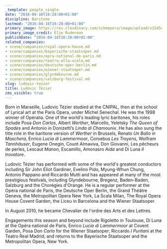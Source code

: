 ```yaml
---
_template: people_single
date: "2016-04-16T16:20:00+01:00"
discipline: Baritone
lastmod: "2016-04-16T16:20:00+01:00"
primary_image: https://res.cloudinary.com/schmopera/image/upload/v1545409169/media/webhook-uploads/1460819698928/2016-04-17---Ludovic-Tezier---Credit-Elie-Ruderman.jpg.jpg
primary_image_credit: Elie Ruderman
publishDate: "2016-04-16T16:20:00+01:00"
related_companies:
- scene/companies/royal-opera-house.md
- scene/companies/bayerische-staatsoper.md
- scene/companies/opra-national-de-paris.md
- scene/companies/teatro-alla-scala.md
- scene/companies/deutsche-oper-berlin.md
- scene/companies/wiener-staatsoper.md
- scene/companies/glyndebourne.md
- scene/companies/salzburg-festival.md
slug: ludovic-tezier
title: Ludovic Tézier
cms_visible: true
---
```


Born in Marseille, Ludovic Tézier studied at the CNIPAL, then at the school of Lyrical art at the Paris Opera, under Michel Senechal. He was the 1998 winner of Opéralia. One of the world's leading lyric baritones, his roles include Posa *Don Carlos*, Albert *Werther*, Marcello, Yeletsky *The Queen of Spades* and Antonio in Donizetti’s *Linda di Chamounix*. He has also sung the title role in the baritone version of *Werther* in Brussels, Renato *Un Ballo in Maschera*, Enrico *Lucia di Lammermoor*, Coroebus *Les Troyens*, Wolfram *Tannhäuser*, Eugene Onegin, Count Almaviva, Don Giovanni, Les pêcheurs de perles, Lescaut *Manon*, Escamillo, Amonasro *Aida* and Di Luna *Il trovatore*. 

Ludovic Tézier has performed with some of the world's greatest conductors including Sir John Eliot Gardiner, Evelino Pido, Myung-Whun Chung, Antonio Pappano and Riccardo Mutti and has appeared at many of the most prestigious festivals, including Glyndebourne, Bregenz, Baden-Baden, Salzburg and the Chorégies d'Orange. He is a regular performer at the Opéra national de Paris, the Deutsche Oper Berlin, the Grand Théâtre Geneva, the Metropolitan Opera New York, La Scala Milan, The Royal Opera House Covent Garden, the Liceu in Barcelona and the Wiener Staatsoper.

In August 2010, he became Chevalier de l'ordre des Arts et des Lettres. 

Engagements this season and beyond include Rigoletto in Toulouse, Di Luna at the Opéra national de Paris, Enrico *Lucia di Lammermoor* at Covent Garden, Posa *Don Carlo* for the Wiener Staatsoper; Riccardo *I Puritani* at the Teatro Real Madrid; and returns to the Bayerische Staatsoper and the Metropolitan Opera, New York.
